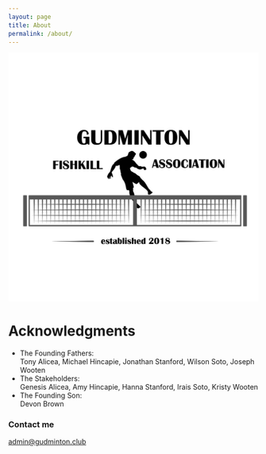 ```yaml
---
layout: page
title: About
permalink: /about/
---
```


![Gudminton Fiskill Association](/images/gudminton_logo.JPG "Gudminton Fiskill Association")

# Acknowledgments
- The Founding Fathers: 
 \
  Tony Alicea, Michael Hincapie, Jonathan Stanford, Wilson Soto, Joseph Wooten
- The Stakeholders:
 \
  Genesis Alicea, Amy Hincapie, Hanna Stanford, Irais Soto, Kristy Wooten
- The Founding Son:
 \
  Devon Brown

### Contact me

[admin@gudminton.club](mailto:admin@gudminton.club)